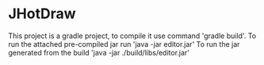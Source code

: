# JHotDraw

This project is a gradle project, to compile it use command 'gradle build'.
To run the attached pre-compiled jar run 'java -jar editor.jar'
To run the jar generated from the build 'java -jar ./build/libs/editor.jar'
